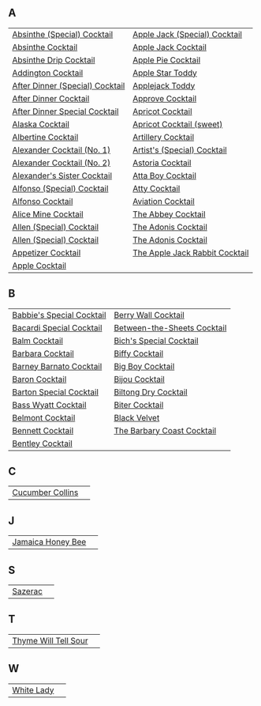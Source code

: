 ## A
|||
|-|-|
| [Absinthe (Special) Cocktail](recipes/absinthecocktailspecial.yaml) | [Apple Jack (Special) Cocktail](recipes/applejackspecial.yaml) |
| [Absinthe Cocktail](recipes/absinthecocktail.yaml) | [Apple Jack Cocktail](recipes/applejack.yaml) |
| [Absinthe Drip Cocktail](recipes/absinthedrinkcocktail.yaml) | [Apple Pie Cocktail](recipes/applepie.yaml) |
| [Addington Cocktail](recipes/addington.yaml) | [Apple Star Toddy](recipes/applestar.yaml) |
| [After Dinner (Special) Cocktail](recipes/afterdinnerspecial.yaml) | [Applejack Toddy](recipes/applejacktoddy.yaml) |
| [After Dinner Cocktail](recipes/afterdinner.yaml) | [Approve Cocktail](recipes/approve.yaml) |
| [After Dinner Special Cocktail](recipes/aftersupper.yaml) | [Apricot Cocktail](recipes/apricot.yaml) |
| [Alaska Cocktail](recipes/alaska.yaml) | [Apricot Cocktail (sweet)](recipes/apricotsweet.yaml) |
| [Albertine Cocktail](recipes/albertine.yaml) | [Artillery Cocktail](recipes/artillerycocktail.yaml) |
| [Alexander Cocktail (No. 1)](recipes/alexander.yaml) | [Artist's (Special) Cocktail](recipes/artistsspecial.yaml) |
| [Alexander Cocktail (No. 2)](recipes/alexander2.yaml) | [Astoria Cocktail](recipes/astoria.yaml) |
| [Alexander's Sister Cocktail](recipes/alexanderssister.yaml) | [Atta Boy Cocktail](recipes/attaboy.yaml) |
| [Alfonso (Special) Cocktail](recipes/alfonsospecial.yaml) | [Atty Cocktail](recipes/atty.yaml) |
| [Alfonso Cocktail](recipes/alfonso.yaml) | [Aviation Cocktail](recipes/aviation.yaml) |
| [Alice Mine Cocktail](recipes/alicemine.yaml) | [The Abbey Cocktail](recipes/abbeycocktail.yaml) |
| [Allen (Special) Cocktail](recipes/allenspecial.yaml) | [The Adonis Cocktail](recipes/affinity.yaml) |
| [Allen (Special) Cocktail](recipes/allies.yaml) | [The Adonis Cocktail](recipes/adonis.yaml) |
| [Appetizer Cocktail](recipes/appetizer.yaml) | [The Apple Jack Rabbit Cocktail](recipes/applejackrabbit.yaml) |
| [Apple Cocktail](recipes/apple.yaml) | []() |
## B
|||
|-|-|
| [Babbie's Special Cocktail](recipes/babbiesspecial.yaml) | [Berry Wall Cocktail](recipes/berrywall.yaml) |
| [Bacardi Special Cocktail](recipes/bacardispecial.yaml) | [Between-the-Sheets Cocktail](recipes/betweenthesheets.yaml) |
| [Balm Cocktail](recipes/balm.yaml) | [Bich's Special Cocktail](recipes/bichsspecial.yaml) |
| [Barbara Cocktail](recipes/barbara.yaml) | [Biffy Cocktail](recipes/biffy.yaml) |
| [Barney Barnato Cocktail](recipes/barneybarnato.yaml) | [Big Boy Cocktail](recipes/bigboy.yaml) |
| [Baron Cocktail](recipes/baron.yaml) | [Bijou Cocktail](recipes/bijou.yaml) |
| [Barton Special Cocktail](recipes/bartonspecial.yaml) | [Biltong Dry Cocktail](recipes/biltondry.yaml) |
| [Bass Wyatt Cocktail](recipes/basswyatt.yaml) | [Biter Cocktail](recipes/biter.yaml) |
| [Belmont Cocktail](recipes/belmont.yaml) | [Black Velvet](recipes/blackvelvet.yaml) |
| [Bennett Cocktail](recipes/bennett.yaml) | [The Barbary Coast Cocktail](recipes/barbarycoast.yaml) |
| [Bentley Cocktail](recipes/bentley.yaml) | []() |
## C
|||
|-|-|
| [Cucumber Collins](recipes/cucumbercollins.yaml) | []() |
## J
|||
|-|-|
| [Jamaica Honey Bee](recipes/jamaicahoneybee.yaml) | []() |
## S
|||
|-|-|
| [Sazerac](recipes/sazerac.yaml) | []() |
## T
|||
|-|-|
| [Thyme Will Tell Sour](recipes/thymewilltell.yaml) | []() |
## W
|||
|-|-|
| [White Lady](recipes/whitelady.yaml) | []() |
